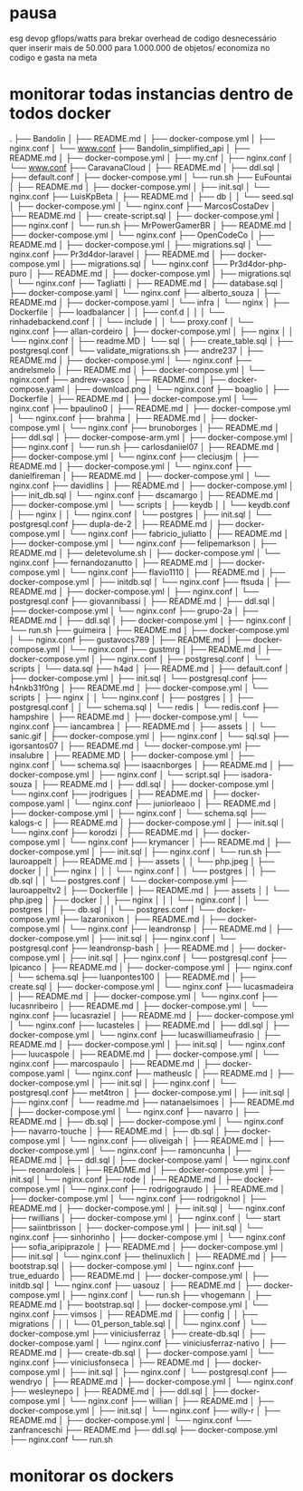 # pausa
esg devop gflops/watts para brekar overhead de codigo desnecessário
quer inserir mais de 50.000 para 1.000.000 de objetos/
economiza no codigo e gasta na meta

# monitorar todas instancias dentro de todos docker

.
├── Bandolin
│   ├── README.md
│   ├── docker-compose.yml
│   ├── nginx.conf
│   └── www.conf
├── Bandolin_simplified_api
│   ├── README.md
│   ├── docker-compose.yml
│   ├── my.cnf
│   ├── nginx.conf
│   └── www.conf
├── CaravanaCloud
│   ├── README.md
│   ├── ddl.sql
│   ├── default.conf
│   ├── docker-compose.yml
│   └── run.sh
├── EuFountai
│   ├── README.md
│   ├── docker-compose.yml
│   ├── init.sql
│   └── nginx.conf
├── LuisKpBeta
│   ├── README.md
│   ├── db
│   │   └── seed.sql
│   ├── docker-compose.yml
│   └── nginx.conf
├── MarcosCostaDev
│   ├── README.md
│   ├── create-script.sql
│   ├── docker-compose.yml
│   ├── nginx.conf
│   └── run.sh
├── MrPowerGamerBR
│   ├── README.md
│   ├── docker-compose.yml
│   └── nginx.conf
├── OpenCodeCo
│   ├── README.md
│   ├── docker-compose.yml
│   ├── migrations.sql
│   └── nginx.conf
├── Pr3d4dor-laravel
│   ├── README.md
│   ├── docker-compose.yml
│   ├── migrations.sql
│   └── nginx.conf
├── Pr3d4dor-php-puro
│   ├── README.md
│   ├── docker-compose.yml
│   ├── migrations.sql
│   └── nginx.conf
├── Tagliatti
│   ├── README.md
│   ├── database.sql
│   ├── docker-compose.yaml
│   └── nginx.conf
├── alberto_souza
│   ├── README.md
│   ├── docker-compose.yaml
│   └── infra
│       └── nginx
│           ├── Dockerfile
│           ├── loadbalancer
│           │   ├── conf.d
│           │   │   └── rinhadebackend.conf
│           │   └── include
│           │       └── proxy.conf
│           └── nginx.conf
├── allan-cordeiro
│   ├── docker-compose.yml
│   ├── nginx
│   │   └── nginx.conf
│   ├── readme.MD
│   └── sql
│       ├── create_table.sql
│       ├── postgresql.conf
│       └── validate_migrations.sh
├── andre237
│   ├── README.md
│   ├── docker-compose.yml
│   └── nginx.conf
├── andrelsmelo
│   ├── README.md
│   ├── docker-compose.yml
│   └── nginx.conf
├── andrew-vasco
│   ├── README.md
│   ├── docker-compose.yaml
│   ├── download.png
│   └── nginx.conf
├── boaglio
│   ├── Dockerfile
│   ├── README.md
│   ├── docker-compose.yml
│   └── nginx.conf
├── bpaulino0
│   ├── README.md
│   ├── docker-compose.yml
│   └── nginx.conf
├── brahma
│   ├── README.md
│   ├── docker-compose.yml
│   └── nginx.conf
├── brunoborges
│   ├── README.md
│   ├── ddl.sql
│   ├── docker-compose-arm.yml
│   ├── docker-compose.yml
│   ├── nginx.conf
│   └── run.sh
├── carlosdaniiel07
│   ├── README.md
│   ├── docker-compose.yml
│   └── nginx.conf
├── cleciusjm
│   ├── README.md
│   ├── docker-compose.yml
│   └── nginx.conf
├── danielfireman
│   ├── README.md
│   ├── docker-compose.yml
│   └── nginx.conf
├── davidlins
│   ├── README.md
│   ├── docker-compose.yml
│   ├── init_db.sql
│   └── nginx.conf
├── dscamargo
│   ├── README.md
│   ├── docker-compose.yml
│   └── scripts
│       ├── keydb
│       │   └── keydb.conf
│       ├── nginx
│       │   └── nginx.conf
│       └── postgres
│           ├── init.sql
│           └── postgresql.conf
├── dupla-de-2
│   ├── README.md
│   ├── docker-compose.yml
│   └── nginx.conf
├── fabricio_juliatto
│   ├── README.md
│   ├── docker-compose.yml
│   └── nginx.conf
├── felipemarkson
│   ├── README.md
│   ├── deletevolume.sh
│   ├── docker-compose.yml
│   └── nginx.conf
├── fernandozanutto
│   ├── README.md
│   ├── docker-compose.yml
│   └── nginx.conf
├── flavio1110
│   ├── README.md
│   ├── docker-compose.yml
│   ├── initdb.sql
│   └── nginx.conf
├── ftsuda
│   ├── README.md
│   ├── docker-compose.yml
│   ├── nginx.conf
│   └── postgresql.conf
├── giovannibassi
│   ├── README.md
│   ├── ddl.sql
│   ├── docker-compose.yml
│   └── nginx.conf
├── grupo-2a
│   ├── README.md
│   ├── ddl.sql
│   ├── docker-compose.yml
│   ├── nginx.conf
│   └── run.sh
├── guimeira
│   ├── README.md
│   ├── docker-compose.yml
│   └── nginx.conf
├── gustavocs789
│   ├── README.md
│   ├── docker-compose.yml
│   └── nginx.conf
├── gustmrg
│   ├── README.md
│   ├── docker-compose.yml
│   ├── nginx.conf
│   ├── postgresql.conf
│   └── scripts
│       └── data.sql
├── h4ad
│   ├── README.md
│   ├── default.conf
│   ├── docker-compose.yml
│   ├── init.sql
│   └── postgresql.conf
├── h4nkb31f0ng
│   ├── README.md
│   ├── docker-compose.yml
│   └── scripts
│       ├── nginx
│       │   └── nginx.conf
│       ├── postgres
│       │   ├── postgresql.conf
│       │   └── schema.sql
│       └── redis
│           └── redis.conf
├── hampshire
│   ├── README.md
│   ├── docker-compose.yml
│   └── nginx.conf
├── iancambrea
│   ├── README.md
│   ├── assets
│   │   └── sanic.gif
│   ├── docker-compose.yml
│   ├── nginx.conf
│   └── sql.sql
├── igorsantos07
│   ├── README.md
│   └── docker-compose.yml
├── insalubre
│   ├── README.MD
│   ├── docker-compose.yml
│   ├── nginx.conf
│   └── schema.sql
├── isaacnborges
│   ├── README.md
│   ├── docker-compose.yml
│   ├── nginx.conf
│   └── script.sql
├── isadora-souza
│   ├── README.md
│   ├── ddl.sql
│   ├── docker-compose.yml
│   └── nginx.conf
├── jrodrigues
│   ├── README.md
│   ├── docker-compose.yaml
│   └── nginx.conf
├── juniorleaoo
│   ├── README.md
│   ├── docker-compose.yml
│   ├── nginx.conf
│   └── schema.sql
├── kalogs-c
│   ├── README.md
│   ├── docker-compose.yml
│   ├── init.sql
│   └── nginx.conf
├── korodzi
│   ├── README.md
│   ├── docker-compose.yml
│   └── nginx.conf
├── krymancer
│   ├── README.md
│   ├── docker-compose.yml
│   ├── init.sql
│   ├── nginx.conf
│   └── run.sh
├── lauroappelt
│   ├── README.md
│   ├── assets
│   │   └── php.jpeg
│   ├── docker
│   │   ├── nginx
│   │   │   └── nginx.conf
│   │   └── postgres
│   │       ├── db.sql
│   │       └── postgres.conf
│   └── docker-compose.yml
├── lauroappeltv2
│   ├── Dockerfile
│   ├── README.md
│   ├── assets
│   │   └── php.jpeg
│   ├── docker
│   │   ├── nginx
│   │   │   └── nginx.conf
│   │   └── postgres
│   │       ├── db.sql
│   │       └── postgres.conf
│   └── docker-compose.yml
├── lazaronixon
│   ├── README.md
│   ├── docker-compose.yml
│   └── nginx.conf
├── leandronsp
│   ├── README.md
│   ├── docker-compose.yml
│   ├── init.sql
│   ├── nginx.conf
│   └── postgresql.conf
├── leandronsp-bash
│   ├── README.md
│   ├── docker-compose.yml
│   ├── init.sql
│   ├── nginx.conf
│   └── postgresql.conf
├── lpicanco
│   ├── README.md
│   ├── docker-compose.yml
│   ├── nginx.conf
│   └── schema.sql
├── luanpontes100
│   ├── README.md
│   ├── create.sql
│   ├── docker-compose.yml
│   └── nginx.conf
├── lucasmadeira
│   ├── README.md
│   ├── docker-compose.yml
│   └── nginx.conf
├── lucasnribeiro
│   ├── README.md
│   ├── docker-compose.yml
│   └── nginx.conf
├── lucasraziel
│   ├── README.md
│   ├── docker-compose.yml
│   └── nginx.conf
├── lucasteles
│   ├── README.md
│   ├── ddl.sql
│   ├── docker-compose.yml
│   └── nginx.conf
├── lucaswilliameufrasio
│   ├── README.md
│   ├── docker-compose.yml
│   ├── init.sql
│   └── nginx.conf
├── luucaspole
│   ├── README.md
│   ├── docker-compose.yml
│   └── nginx.conf
├── marcospaulo
│   ├── README.md
│   ├── docker-compose.yaml
│   └── nginx.conf
├── matheuslc
│   ├── README.md
│   ├── docker-compose.yml
│   ├── init.sql
│   ├── nginx.conf
│   └── postgresql.conf
├── met4tron
│   ├── docker-compose.yml
│   ├── init.sql
│   ├── nginx.conf
│   └── readme.md
├── natanaelsimoes
│   ├── README.md
│   ├── docker-compose.yml
│   └── nginx.conf
├── navarro
│   ├── README.md
│   ├── db.sql
│   ├── docker-compose.yml
│   └── nginx.conf
├── navarro-touche
│   ├── README.md
│   ├── db.sql
│   ├── docker-compose.yml
│   └── nginx.conf
├── oliveigah
│   ├── README.md
│   ├── docker-compose.yml
│   └── nginx.conf
├── ramoncunha
│   ├── README.md
│   ├── ddl.sql
│   ├── docker-compose.yaml
│   └── nginx.conf
├── reonardoleis
│   ├── README.md
│   ├── docker-compose.yml
│   ├── init.sql
│   └── nginx.conf
├── rode
│   ├── README.md
│   ├── docker-compose.yml
│   └── nginx.conf
├── rodrigograudo
│   ├── README.md
│   ├── docker-compose.yml
│   └── nginx.conf
├── rodrigoknol
│   ├── README.md
│   ├── docker-compose.yml
│   ├── init.sql
│   └── nginx.conf
├── rwillians
│   ├── docker-compose.yml
│   ├── nginx.conf
│   └── start
├── saiintbrisson
│   ├── docker-compose.yml
│   ├── init.sql
│   └── nginx.conf
├── sinhorinho
│   ├── docker-compose.yml
│   └── nginx.conf
├── sofia_aripiprazole
│   ├── README.md
│   ├── docker-compose.yml
│   ├── init.sql
│   └── nginx.conf
├── thelinuxlich
│   ├── README.md
│   ├── bootstrap.sql
│   ├── docker-compose.yml
│   └── nginx.conf
├── true_eduardo
│   ├── README.md
│   ├── docker-compose.yml
│   ├── initdb.sql
│   └── nginx.conf
├── uasouz
│   ├── README.md
│   ├── docker-compose.yml
│   ├── nginx.conf
│   └── run.sh
├── vhogemann
│   ├── README.md
│   ├── bootstrap.sql
│   ├── docker-compose.yml
│   └── nginx.conf
├── vimsos
│   ├── README.md
│   ├── config
│   │   ├── migrations
│   │   │   └── 01_person_table.sql
│   │   └── nginx.conf
│   └── docker-compose.yml
├── viniciusferraz
│   ├── create-db.sql
│   ├── docker-compose.yaml
│   └── nginx.conf
├── viniciusferraz-nativo
│   ├── README.md
│   ├── create-db.sql
│   ├── docker-compose.yaml
│   └── nginx.conf
├── viniciusfonseca
│   ├── README.md
│   ├── docker-compose.yml
│   ├── init.sql
│   ├── nginx.conf
│   └── postgresql.conf
├── wendryo
│   ├── README.md
│   ├── docker-compose.yml
│   └── nginx.conf
├── wesleynepo
│   ├── README.md
│   ├── ddl.sql
│   ├── docker-compose.yml
│   └── nginx.conf
├── willian
│   ├── README.md
│   ├── docker-compose.yml
│   ├── init.sql
│   └── nginx.conf
├── willy-r
│   ├── README.md
│   ├── docker-compose.yml
│   └── nginx.conf
└── zanfranceschi
    ├── README.md
    ├── ddl.sql
    ├── docker-compose.yml
    ├── nginx.conf
    └── run.sh


# monitorar os dockers
